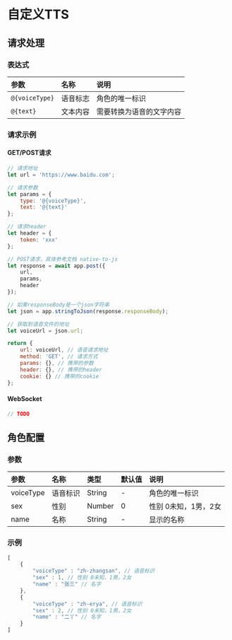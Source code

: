# 自定义TTS

## 请求处理

### 表达式
| 参数              | 名称   | 说明           |
|:----------------|:-----|:-------------|
| `@{voiceType}`  | 语音标志 | 角色的唯一标识      |
| `@{text}`       | 文本内容 | 需要转换为语音的文字内容 |

### 请求示例

#### GET/POST请求
```javascript
// 请求地址
let url = 'https://www.baidu.com'; 

// 请求参数
let params = {
	type: '@{voiceType}',
	text: '@{text}'
};

// 请求header
let header = {
	token: 'xxx'	
};

// POST请求，具体参考文档 native-to-js
let response = await app.post({
	url,
	params,
	header
});

// 如果responseBody是一个json字符串
let json = app.stringToJson(response.responseBody);

// 获取到语音文件的地址
let voiceUrl = json.url;

return {
	url: voiceUrl, // 语音请求地址
	method: 'GET', // 请求方式
	params: {}, // 携带的参数
	header: {}, // 携带的header
	cookie: {} // 携带的cookie
};
```

#### WebSocket
```javascript
// TODO
```

## 角色配置

### 参数

| 参数        | 名称   | 类型     | 默认值 | 说明           |
|:----------|:-----|:-------|:----|:-------------|
| voiceType | 语音标识 | String | -   | 角色的唯一标识      |
| sex       | 性别   | Number | 0   | 性别 0未知，1男，2女 |
| name      | 名称   | String | -   | 显示的名称        |

### 示例
```javascript
[
    {
        "voiceType" : "zh-zhangsan", // 语音标识
        "sex" : 1, // 性别 0未知，1男，2女
        "name" : "张三" // 名字
    },
    {
        "voiceType" : "zh-erya", // 语音标识
        "sex" : 2, // 性别 0未知，1男，2女
        "name" : "二丫" // 名字
    }
]
```